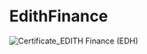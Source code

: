 # EdithFinance

![Certificate_EDITH Finance (EDH)](https://user-images.githubusercontent.com/81981737/149192518-752ed8b2-642b-4340-a295-5f6f6a665e01.jpg)
